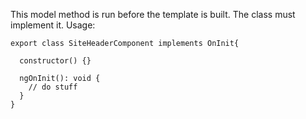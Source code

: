 This model method is run before the template is built.  The class must implement it.  Usage:

```
export class SiteHeaderComponent implements OnInit{

  constructor() {}

  ngOnInit(): void {
    // do stuff
  }
}
```